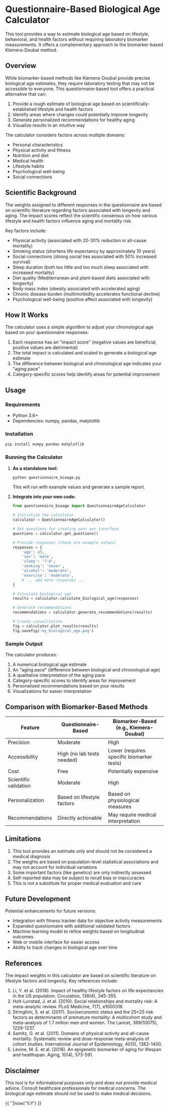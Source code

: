 # Questionnaire-Based Biological Age Calculator

This tool provides a way to estimate biological age based on lifestyle, behavioral, and health factors without requiring laboratory biomarker measurements. It offers a complementary approach to the biomarker-based Klemera-Doubal method.

## Overview

While biomarker-based methods like Klemera-Doubal provide precise biological age estimates, they require laboratory testing that may not be accessible to everyone. This questionnaire-based tool offers a practical alternative that can:

1. Provide a rough estimate of biological age based on scientifically-established lifestyle and health factors
2. Identify areas where changes could potentially improve longevity
3. Generate personalized recommendations for healthy aging
4. Visualize results in an intuitive way

The calculator considers factors across multiple domains:
- Personal characteristics
- Physical activity and fitness
- Nutrition and diet
- Medical health
- Lifestyle habits
- Psychological well-being
- Social connections

## Scientific Background

The weights assigned to different responses in the questionnaire are based on scientific literature regarding factors associated with longevity and aging. The impact scores reflect the scientific consensus on how various lifestyle and health factors influence aging and mortality risk.

Key factors include:
- Physical activity (associated with 20-30% reduction in all-cause mortality)
- Smoking status (shortens life expectancy by approximately 10 years)
- Social connections (strong social ties associated with 50% increased survival)
- Sleep duration (both too little and too much sleep associated with increased mortality)
- Diet quality (Mediterranean and plant-based diets associated with longevity)
- Body mass index (obesity associated with accelerated aging)
- Chronic disease burden (multimorbidity accelerates functional decline)
- Psychological well-being (positive affect associated with longevity)

## How It Works

The calculator uses a simple algorithm to adjust your chronological age based on your questionnaire responses:
1. Each response has an "impact score" (negative values are beneficial, positive values are detrimental)
2. The total impact is calculated and scaled to generate a biological age estimate
3. The difference between biological and chronological age indicates your "aging pace"
4. Category-specific scores help identify areas for potential improvement

## Usage

### Requirements

- Python 3.6+
- Dependencies: numpy, pandas, matplotlib

### Installation

```bash
pip install numpy pandas matplotlib
```

### Running the Calculator

1. **As a standalone tool:**
   ```bash
   python questionnaire_bioage.py
   ```
   This will run with example values and generate a sample report.

2. **Integrate into your own code:**
   ```python
   from questionnaire_bioage import QuestionnaireAgeCalculator
   
   # Initialize the calculator
   calculator = QuestionnaireAgeCalculator()
   
   # Get questions for creating your own interface
   questions = calculator.get_questions()
   
   # Provide responses (these are example values)
   responses = {
       'age': 45,
       'sex': 'male',
       'sleep': '7-8',
       'smoking': 'never',
       'alcohol': 'moderate',
       'exercise': 'moderate',
       # ... add more responses ...
   }
   
   # Calculate biological age
   results = calculator.calculate_biological_age(responses)
   
   # Generate recommendations
   recommendations = calculator.generate_recommendations(results)
   
   # Create visualization
   fig = calculator.plot_results(results)
   fig.savefig('my_biological_age.png')
   ```

### Sample Output

The calculator produces:
1. A numerical biological age estimate
2. An "aging pace" (difference between biological and chronological age)
3. A qualitative interpretation of the aging pace
4. Category-specific scores to identify areas for improvement
5. Personalized recommendations based on your results
6. Visualizations for easier interpretation

## Comparison with Biomarker-Based Methods

| Feature | Questionnaire-Based | Biomarker-Based (e.g., Klemera-Doubal) |
|---------|--------------------|-----------------------------------------|
| Precision | Moderate | High |
| Accessibility | High (no lab tests needed) | Lower (requires specific biomarker tests) |
| Cost | Free | Potentially expensive |
| Scientific validation | Moderate | High |
| Personalization | Based on lifestyle factors | Based on physiological measures |
| Recommendations | Directly actionable | May require medical interpretation |

## Limitations

1. This tool provides an estimate only and should not be considered a medical diagnosis
2. The weights are based on population-level statistical associations and may not account for individual variations
3. Some important factors (like genetics) are only indirectly assessed
4. Self-reported data may be subject to recall bias or inaccuracies
5. This is not a substitute for proper medical evaluation and care

## Future Development

Potential enhancements for future versions:
- Integration with fitness tracker data for objective activity measurements
- Expanded questionnaire with additional validated factors
- Machine learning model to refine weights based on longitudinal outcomes
- Web or mobile interface for easier access
- Ability to track changes in biological age over time

## References

The impact weights in this calculator are based on scientific literature on lifestyle factors and longevity. Key references include:

1. Li, Y. et al. (2018). Impact of healthy lifestyle factors on life expectancies in the US population. Circulation, 138(4), 345-355.
2. Holt-Lunstad, J. et al. (2010). Social relationships and mortality risk: A meta-analytic review. PLoS Medicine, 7(7), e1000316.
3. Stringhini, S. et al. (2017). Socioeconomic status and the 25×25 risk factors as determinants of premature mortality: A multicohort study and meta-analysis of 1.7 million men and women. The Lancet, 389(10075), 1229-1237.
4. Samitz, G. et al. (2011). Domains of physical activity and all-cause mortality: Systematic review and dose-response meta-analysis of cohort studies. International Journal of Epidemiology, 40(5), 1382-1400.
5. Levine, M. E. et al. (2018). An epigenetic biomarker of aging for lifespan and healthspan. Aging, 10(4), 573-591.

## Disclaimer

This tool is for informational purposes only and does not provide medical advice. Consult healthcare professionals for medical concerns. The biological age estimate should not be used to make medical decisions. 

{{ ''|now('%Y') }} 
